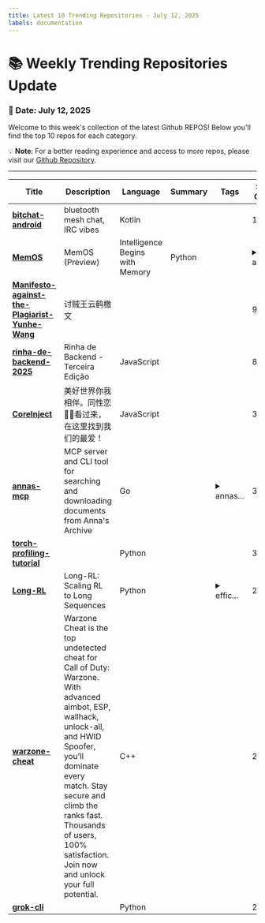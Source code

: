 ```yaml
---
title: Latest 10 Trending Repositories - July 12, 2025
labels: documentation
---
```

# 📚 Weekly Trending Repositories Update

### 📅 Date: July 12, 2025

Welcome to this week's collection of the latest Github REPOS! Below you'll find the top 10 repos for each category.

💡 **Note**: For a better reading experience and access to more repos, please visit our [Github Repository](https://github.com/marc-ko/daily-trending-repo).

---

| **Title** | **Description** | **Language** | **Summary** | **Tags** | **Stars Count** |
| --- | --- | --- | --- | --- | --- |
| **[bitchat-android](https://github.com/permissionlesstech/bitchat-android)** | bluetooth mesh chat, IRC vibes | Kotlin |  |  | 1384 |
| **[MemOS](https://github.com/MemTensor/MemOS)** | MemOS (Preview) | Intelligence Begins with Memory | Python |  | <details><summary>agent...</summary><p>agent, kv-cache, language-model, llm, llm-memory, long-term-memory, lora, memcube, memory, memory-management, memory-operating-system, memory-retrieval, memory-scheduling, memos, neo4j, rag, retrieval-augmented-generation, tree</p></details> | 1327 |
| **[Manifesto-against-the-Plagiarist-Yunhe-Wang](https://github.com/knemik97/Manifesto-against-the-Plagiarist-Yunhe-Wang)** | 讨贼王云鹤檄文 |  |  |  | 986 |
| **[rinha-de-backend-2025](https://github.com/zanfranceschi/rinha-de-backend-2025)** | Rinha de Backend - Terceira Edição | JavaScript |  |  | 816 |
| **[CoreInject](https://github.com/QiuChenly/CoreInject)** | 美好世界你我相伴。同性恋🏳️‍🌈看过来，在这里找到我们的最爱！ | JavaScript |  |  | 391 |
| **[annas-mcp](https://github.com/iosifache/annas-mcp)** | MCP server and CLI tool for searching and downloading documents from Anna's Archive | Go |  | <details><summary>annas...</summary><p>annas-archive, cli, mcp-server</p></details> | 340 |
| **[torch-profiling-tutorial](https://github.com/Quentin-Anthony/torch-profiling-tutorial)** |  | Python |  |  | 329 |
| **[Long-RL](https://github.com/NVlabs/Long-RL)** | Long-RL: Scaling RL to Long Sequences | Python |  | <details><summary>effic...</summary><p>efficient-ai, large-language-models, long-sequence, multi-modality, reinforcement-learning, sequence-parallelism</p></details> | 291 |
| **[warzone-cheat](https://github.com/qawe68/warzone-cheat)** | Warzone Cheat is the top undetected cheat for Call of Duty: Warzone. With advanced aimbot, ESP, wallhack, unlock-all, and HWID Spoofer, you’ll dominate every match. Stay secure and climb the ranks fast. Thousands of users, 100% satisfaction. Join now and unlock your full potential. | C++ |  |  | 210 |
| **[grok-cli](https://github.com/ComposioHQ/grok-cli)** |  | Python |  |  | 208 |

